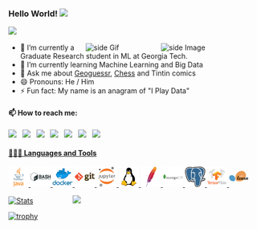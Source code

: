  ### Hello World!  <img src="https://github.com/vzer200/vzer200/blob/master/assets/Hi.gif" width="29px">
![](https://komarev.com/ghpvc/?username=vzer200&label=Profile%20Visits&color=blue&style=for-the-badge)

<img src="https://github.com/vzer200/vzer200/blob/master/assets/life_balance.gif" alt="side Image" align="right" width="200" height="auto" />
<a href="https://ko-fi.com/vzer200"> <img src="https://media3.giphy.com/media/ZEB6yFbLnhyQf7g3hn/giphy.gif" alt="side Gif" align="right" width="150" height="auto"/> </a>

- 🔭 I’m currently a Graduate Research student in ML at Georgia Tech.
- 🌱 I’m currently learning Machine Learning and Big Data
- 💬 Ask me about [Geoguessr](https://youtu.be/9XFyngt1dk0?t=1268), [Chess](https://www.chess.com/member/vzer200) and Tintin comics
- 😄 Pronouns: He / Him
- ⚡ Fun fact: My name is an anagram of "I Play Data"

#### 📫 How to reach me:

[<img src="https://upload.wikimedia.org/wikipedia/commons/8/83/Steam_icon_logo.svg" width="3.5%"/>](https://steamcommunity.com/id/vzer200/)  &nbsp; [<img src="https://github.com/vzer200/vzer200/blob/master/assets/discord-round.svg" width="3.5%"/>](https://discord.gg/MnUUbHe)  &nbsp; [<img src="https://img.icons8.com/color/48/000000/twitter.png" width="3.5%"/>](https://twitter.com/vzer200)  &nbsp; [<img src="https://img.icons8.com/color/48/000000/linkedin.png" width="3.5%"/>](https://www.linkedin.com/in/vzer200/)  &nbsp; [<img src="https://img.icons8.com/fluent/48/000000/facebook-new.png" width="3.5%"/>](https://www.facebook.com/vzer200/)  &nbsp; [<img src="https://img.icons8.com/fluent/48/000000/instagram-new.png" width="3.5%"/>](https://www.instagram.com/vzer200/)  &nbsp; <a href="mailto:vzer200@gmail.com"> <img src="https://img.icons8.com/fluent/48/000000/gmail.png" width="3.5%"/>

#### 👨🏻‍💻 Languages and Tools <br />
<code><img height="40" src="https://raw.githubusercontent.com/github/explore/80688e429a7d4ef2fca1e82350fe8e3517d3494d/topics/java/java.png"></code>
<code><img height="40" src="https://raw.githubusercontent.com/github/explore/80688e429a7d4ef2fca1e82350fe8e3517d3494d/topics/bash/bash.png"></code>
<code><img height="40" src="https://raw.githubusercontent.com/github/explore/80688e429a7d4ef2fca1e82350fe8e3517d3494d/topics/docker/docker.png"></code>
<code><img height="40" src="https://raw.githubusercontent.com/github/explore/80688e429a7d4ef2fca1e82350fe8e3517d3494d/topics/git/git.png"></code>
<code><img height="40" src="https://raw.githubusercontent.com/github/explore/80688e429a7d4ef2fca1e82350fe8e3517d3494d/topics/jupyter-notebook/jupyter-notebook.png"></code>
<code><img height="40" src="https://raw.githubusercontent.com/github/explore/80688e429a7d4ef2fca1e82350fe8e3517d3494d/topics/linux/linux.png"></code>
<code><img height="40" src="https://raw.githubusercontent.com/github/explore/80688e429a7d4ef2fca1e82350fe8e3517d3494d/topics/maven/maven.png"></code>
<code><img height="40" src="https://raw.githubusercontent.com/github/explore/80688e429a7d4ef2fca1e82350fe8e3517d3494d/topics/mongodb/mongodb.png"></code>
<code><img height="40" src="https://raw.githubusercontent.com/github/explore/80688e429a7d4ef2fca1e82350fe8e3517d3494d/topics/postgresql/postgresql.png"></code>
<code><img height="40" src="https://raw.githubusercontent.com/github/explore/80688e429a7d4ef2fca1e82350fe8e3517d3494d/topics/tensorflow/tensorflow.png"></code>
<code><img height="40" src="https://raw.githubusercontent.com/github/explore/80688e429a7d4ef2fca1e82350fe8e3517d3494d/topics/scikit-learn/scikit-learn.png"></code>

[![Stats](https://github-readme-stats.vercel.app/api?username=vzer200&show_icons=true&theme=radical)](https://github-readme-stats.vercel.app/api?username=vzer200&show_icons=true&theme=radical)&nbsp; &nbsp; &nbsp; &nbsp; &nbsp; &nbsp; &nbsp; &nbsp; &nbsp; &nbsp; <img src="https://github.com/vzer200/vzer200/blob/master/assets/saved.gif" width="195">

[![trophy](https://github-profile-trophy.vercel.app/?username=vzer200&theme=juicyfresh&no-frame=true&row=1&&margin-w=20&no-bg=true)](https://github-profile-trophy.vercel.app/?username=vzer200&theme=juicyfresh&no-frame=true&row=1&&margin-w=20&no-bg=true)
